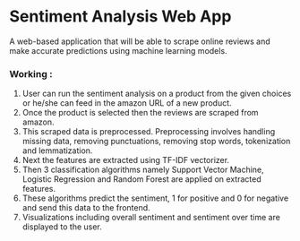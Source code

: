# Sentiment Analysis Web App

A web-based application that will be able to scrape online reviews and make accurate predictions using machine learning models.

### Working :
1. User can run the sentiment analysis on a product from the given choices or he/she can feed 
in the amazon URL of a new product. <br>
2. Once the product is selected then the reviews are scraped from amazon. <br>
3. This scraped data is preprocessed. Preprocessing involves handling missing data, removing 
punctuations, removing stop words, tokenization and lemmatization. <br>
4. Next the features are extracted using TF-IDF vectorizer. <br>
5. Then 3 classification algorithms namely Support Vector Machine, Logistic Regression and 
Random Forest are applied on extracted features. <br>
6. These algorithms predict the sentiment, 1 for positive and 0 for negative and send this data 
to the frontend. <br>
7. Visualizations including overall sentiment and sentiment over time are displayed to the 
user. <br>
